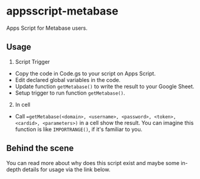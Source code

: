 # appsscript-metabase
Apps Script for Metabase users.

## Usage
1. Script Trigger
- Copy the code in Code.gs to your script on Apps Script.
- Edit declared global variables in the code.
- Update function `getMetabase()` to write the result to your Google Sheet.
- Setup trigger to run function `getMetabase()`.
2. In cell
- Call `=getMetabase(<domain>, <username>, <password>, <token>, <cardid>, <parameters>)` in a cell show the result. You can imagine this function is like `IMPORTRANGE()`, if it's familiar to you.

## Behind the scene
You can read more about why does this script exist and maybe some in-depth details for usage via the link below.


